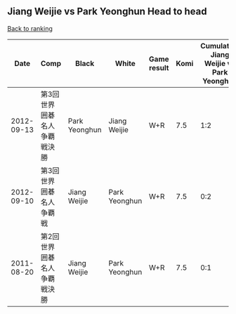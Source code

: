 ## Jiang Weijie vs Park Yeonghun Head to head

[Back to ranking](../../index.md)




| **Date** | **Comp** | **Black** | **White** | **Game result** | **Komi** | **Cumulative Jiang Weijie vs Park Yeonghun** | **Jiang Weijie streak** | **Park Yeonghun streak** | 
| --- | --- | --- | --- | --- | --- | --- | --- | --- |
| 2012-09-13 | 第3回世界囲碁名人争覇戦決勝 | Park Yeonghun | Jiang Weijie | W+R | 7.5 | 1:2 | 1 | 0 | 
| 2012-09-10 | 第3回世界囲碁名人争覇戦 | Jiang Weijie | Park Yeonghun | W+R | 7.5 | 0:2 | 0 | 2 | 
| 2011-08-20 | 第2回世界囲碁名人争覇戦決勝 | Jiang Weijie | Park Yeonghun | W+R | 7.5 | 0:1 | 0 | 1 |




